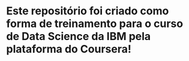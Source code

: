 # Este repositório foi criado como forma de treinamento para o curso de Data Science da IBM pela plataforma do Coursera!
